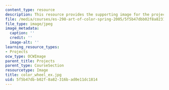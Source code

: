 ```yaml
---
content_type: resource
description: This resource provides the supporting image for the project color wheel.
file: /media/courses/es-298-art-of-color-spring-2005/5f5b47dbb02f8a82316bad0e11dc1814_color_wheel_ex.jpg
file_type: image/jpeg
image_metadata:
  caption: ''
  credit: ''
  image-alt: ''
learning_resource_types:
- Projects
ocw_type: OCWImage
parent_title: Projects
parent_type: CourseSection
resourcetype: Image
title: color_wheel_ex.jpg
uid: 5f5b47db-b02f-8a82-316b-ad0e11dc1814
---
```

